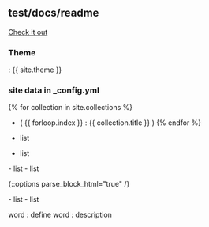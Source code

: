 ## test/docs/readme

[Check it out][ghpages]

### Theme
: {{ site.theme }}

### site data in _config.yml

{% for collection in site.collections %}
- ( {{ forloop.index }} : {{ collection.title }} )
{% endfor %}

- list
- list

<div>
  - list
  - list
</div>

{::options parse_block_html="true" /}
<div>
- list
- list
</div>

word
:  define
word
:  description

[ghpages]: <https://yuichiis.github.io/test/> (Published this page)
